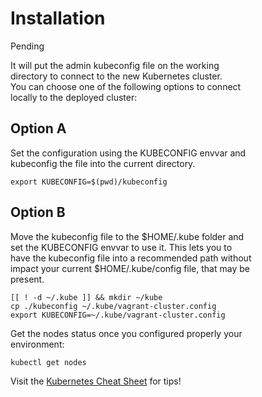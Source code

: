 # Installation

Pending

It will put the admin kubeconfig file on the working  
directory to connect to the new Kubernetes cluster.  
You can choose one of the following options to connect  
locally to the deployed cluster:  

## Option A
Set the configuration using the KUBECONFIG envvar and  
kubeconfig the file into the current directory.  

```console
export KUBECONFIG=$(pwd)/kubeconfig
```

## Option B
Move the kubeconfig file to the $HOME/.kube folder and  
set the KUBECONFIG envvar to use it. This lets you to  
have the kubeconfig file into a recommended path without  
impact your current $HOME/.kube/config file, that may be  
present.  

```console
[[ ! -d ~/.kube ]] && mkdir ~/kube
cp ./kubeconfig ~/.kube/vagrant-cluster.config
export KUBECONFIG=~/.kube/vagrant-cluster.config
```

Get the nodes status once you configured properly your  
environment:

```console
kubectl get nodes
```

Visit the [Kubernetes Cheat Sheet](https://kubernetes.io/docs/reference/kubectl/cheatsheet/#bash) for tips!

